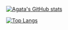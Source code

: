 [![Agata's GitHub stats](https://github-readme-stats.vercel.app/api?username=aordano&show_icons=true&theme=dracula&count_private=true&border_radius=10&hide_border=true&bg_color=30,442266,331144)](https://github.com/anuraghazra/github-readme-stats)

[![Top Langs](https://github-readme-stats.vercel.app/api/top-langs/?username=aordano&show_icons=true&hide_border=true&theme=dracula&count_private=true&border_radius=10&bg_color=30,442266,331144)](https://github.com/anuraghazra/github-readme-stats)

